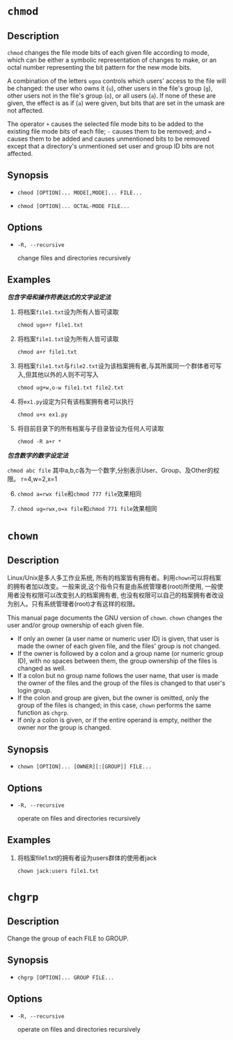 # `chmod`

## Description

`chmod` changes the file mode bits of each given file according to mode, which can be either a symbolic representation of changes to make,  or an octal number representing the bit pattern for the new mode bits.

A combination of the letters `ugoa` controls which users' access to the file will be changed: the user who owns it (`u`), other users in the file's group (`g`), other users not in the file's group (`o`), or all users (`a`). If none of these are given, the effect is as if (`a`) were given, but bits that are set in the umask are not affected.

The operator `+` causes the selected file mode bits to be added to the existing file mode bits of each  file; `-` causes them to be removed; and `=` causes them to be added and causes unmentioned bits to be removed except that a directory's unmentioned set user and group ID bits are not affected.

## Synopsis

- `chmod [OPTION]... MODE[,MODE]... FILE...`

- `chmod [OPTION]... OCTAL-MODE FILE...`

## Options

- `-R, --recursive`

    change files and directories recursively

## Examples

***包含字母和操作符表达式的文字设定法***

1. 将档案`file1.txt`设为所有⼈皆可读取

    `chmod ugo+r file1.txt`

2. 将档案`file1.txt`设为所有⼈皆可读取

    `chmod a+r file1.txt`

3. 将档案`file1.txt`与`file2.txt`设为该档案拥有者,与其所属同一个群体者可写入,但其他以外的⼈则不可写⼊

    `chmod ug+w,o-w file1.txt file2.txt`

4. 将`ex1.py`设定为只有该档案拥有者可以执⾏

    `chmod u+x ex1.py`

5. 将目前目录下的所有档案与⼦目录皆设为任何人可读取

    `chmod -R a+r *`

***包含数字的数字设定法***

`chmod abc file` 其中a,b,c各为一个数字,分别表示User、Group、及Other的权限。 r=4,w=2,x=1

6. `chmod a=rwx file`和`chmod 777 file`效果相同

7. `chmod ug=rwx,o=x file`和`chmod 771 file`效果相同

# `chown`

## Description

Linux/Unix是多⼈多工作业系统, 所有的档案皆有拥有者。利用`chown`可以将档案的拥有者加以改变。一般来说,这个指令只有是由系统管理者(root)所使⽤, 一般使用者没有权限可以改变别人的档案拥有者, 也没有权限可以自己的档案拥有者改设为别人。只有系统管理者(root)才有这样的权限。

This manual page documents the GNU version of `chown`. `chown` changes the user and/or group ownership of each given file.

- If only an owner (a user name or numeric user ID) is given, that user is made the owner of each given file, and the files' group is not changed.
- If the owner is followed by a colon and a group name (or numeric group ID), with no spaces between them, the group ownership of the files is changed as well.
- If a colon but no group name follows the user name, that user is made the owner of the files and the group of the files is changed to that user's login group.
- If the colon and group are given, but the owner is omitted, only the group of the files is changed; in this case, `chown` performs the same function as `chgrp`.
- If only a colon  is given, or if the entire operand is empty, neither the owner nor the group is changed.

## Synopsis

- `chown [OPTION]... [OWNER][:[GROUP]] FILE...`

## Options

- `-R, --recursive`

    operate on files and directories recursively

## Examples

1. 将档案file1.txt的拥有者设为users群体的使⽤者jack

    `chown jack:users file1.txt`

# `chgrp`

## Description

Change the group of each FILE to GROUP.

## Synopsis

- `chgrp [OPTION]... GROUP FILE...`

## Options

- `-R, --recursive`

    operate on files and directories recursively
